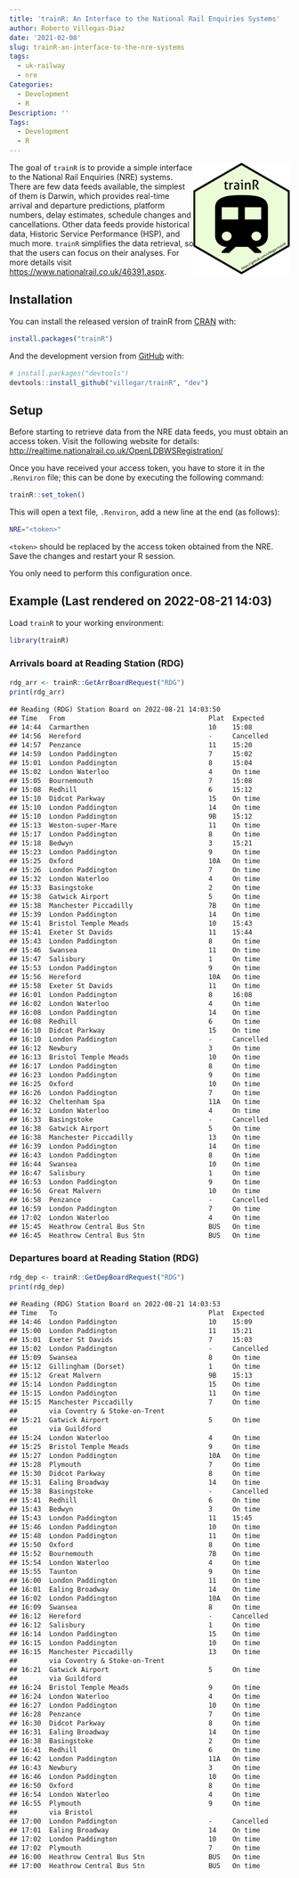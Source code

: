 ```yaml
---
title: 'trainR: An Interface to the National Rail Enquiries Systems'
author: Roberto Villegas-Diaz
date: '2021-02-08'
slug: trainR-an-interface-to-the-nre-systems
tags:
  - uk-railway
  - nre
Categories:
  - Development
  - R
Description: ''
Tags:
  - Development
  - R
---
```


<img src="https://raw.githubusercontent.com/villegar/trainR/main/inst/images/logo.png" alt="logo" align="right" height=200px/>

The goal of `trainR` is to provide a simple interface to the 
National Rail Enquiries (NRE) systems. There are few data feeds 
available, the simplest of them is Darwin, which provides real-time 
arrival and departure predictions, platform numbers, delay estimates, 
schedule changes and cancellations. Other data feeds provide historical 
data, Historic Service Performance (HSP), and much more. `trainR` 
simplifies the data retrieval, so that the users can focus on their 
analyses. For more details visit 
https://www.nationalrail.co.uk/46391.aspx.

## Installation

You can install the released version of trainR from [CRAN](https://CRAN.R-project.org) with:

``` r
install.packages("trainR")
```

And the development version from [GitHub](https://github.com/) with:

``` r
# install.packages("devtools")
devtools::install_github("villegar/trainR", "dev")
```

## Setup
Before starting to retrieve data from the NRE data feeds, you must obtain an access token. 
Visit the following website for details: http://realtime.nationalrail.co.uk/OpenLDBWSRegistration/

Once you have received your access token, you have to store it in the `.Renviron` file; this can be 
done by executing the following command:


```r
trainR::set_token()
```

This will open a text file, `.Renviron`, add a new line at the end (as follows):

```bash
NRE="<token>"
```

`<token>` should be replaced by the access token obtained from the NRE. Save the changes and restart 
your R session.

You only need to perform this configuration once.

## Example (Last rendered on 2022-08-21 14:03)

Load `trainR` to your working environment:

```r
library(trainR)
```

### Arrivals board at Reading Station (RDG)


```r
rdg_arr <- trainR::GetArrBoardRequest("RDG")
print(rdg_arr)
```

```
## Reading (RDG) Station Board on 2022-08-21 14:03:50
## Time   From                                    Plat  Expected
## 14:44  Carmarthen                              10    15:08
## 14:56  Hereford                                -     Cancelled
## 14:57  Penzance                                11    15:20
## 14:59  London Paddington                       7     15:02
## 15:01  London Paddington                       8     15:04
## 15:02  London Waterloo                         4     On time
## 15:05  Bournemouth                             7     15:08
## 15:08  Redhill                                 6     15:12
## 15:10  Didcot Parkway                          15    On time
## 15:10  London Paddington                       14    On time
## 15:10  London Paddington                       9B    15:12
## 15:13  Weston-super-Mare                       11    On time
## 15:17  London Paddington                       8     On time
## 15:18  Bedwyn                                  3     15:21
## 15:23  London Paddington                       9     On time
## 15:25  Oxford                                  10A   On time
## 15:26  London Paddington                       7     On time
## 15:32  London Waterloo                         4     On time
## 15:33  Basingstoke                             2     On time
## 15:38  Gatwick Airport                         5     On time
## 15:38  Manchester Piccadilly                   7B    On time
## 15:39  London Paddington                       14    On time
## 15:41  Bristol Temple Meads                    10    15:43
## 15:41  Exeter St Davids                        11    15:44
## 15:43  London Paddington                       8     On time
## 15:46  Swansea                                 11    On time
## 15:47  Salisbury                               1     On time
## 15:53  London Paddington                       9     On time
## 15:56  Hereford                                10A   On time
## 15:58  Exeter St Davids                        11    On time
## 16:01  London Paddington                       8     16:08
## 16:02  London Waterloo                         4     On time
## 16:08  London Paddington                       14    On time
## 16:08  Redhill                                 6     On time
## 16:10  Didcot Parkway                          15    On time
## 16:10  London Paddington                       -     Cancelled
## 16:12  Newbury                                 3     On time
## 16:13  Bristol Temple Meads                    10    On time
## 16:17  London Paddington                       8     On time
## 16:23  London Paddington                       9     On time
## 16:25  Oxford                                  10    On time
## 16:26  London Paddington                       7     On time
## 16:32  Cheltenham Spa                          11A   On time
## 16:32  London Waterloo                         4     On time
## 16:33  Basingstoke                             -     Cancelled
## 16:38  Gatwick Airport                         5     On time
## 16:38  Manchester Piccadilly                   13    On time
## 16:39  London Paddington                       14    On time
## 16:43  London Paddington                       8     On time
## 16:44  Swansea                                 10    On time
## 16:47  Salisbury                               1     On time
## 16:53  London Paddington                       9     On time
## 16:56  Great Malvern                           10    On time
## 16:58  Penzance                                -     Cancelled
## 16:59  London Paddington                       7     On time
## 17:02  London Waterloo                         4     On time
## 15:45  Heathrow Central Bus Stn                BUS   On time
## 16:45  Heathrow Central Bus Stn                BUS   On time
```

### Departures board at Reading Station (RDG)


```r
rdg_dep <- trainR::GetDepBoardRequest("RDG")
print(rdg_dep)
```

```
## Reading (RDG) Station Board on 2022-08-21 14:03:53
## Time   To                                      Plat  Expected
## 14:46  London Paddington                       10    15:09
## 15:00  London Paddington                       11    15:21
## 15:01  Exeter St Davids                        7     15:03
## 15:02  London Paddington                       -     Cancelled
## 15:09  Swansea                                 8     On time
## 15:12  Gillingham (Dorset)                     1     On time
## 15:12  Great Malvern                           9B    15:13
## 15:14  London Paddington                       15    On time
## 15:15  London Paddington                       11    On time
## 15:15  Manchester Piccadilly                   7     On time
##        via Coventry & Stoke-on-Trent           
## 15:21  Gatwick Airport                         5     On time
##        via Guildford                           
## 15:24  London Waterloo                         4     On time
## 15:25  Bristol Temple Meads                    9     On time
## 15:27  London Paddington                       10A   On time
## 15:28  Plymouth                                7     On time
## 15:30  Didcot Parkway                          8     On time
## 15:31  Ealing Broadway                         14    On time
## 15:38  Basingstoke                             -     Cancelled
## 15:41  Redhill                                 6     On time
## 15:43  Bedwyn                                  3     On time
## 15:43  London Paddington                       11    15:45
## 15:46  London Paddington                       10    On time
## 15:48  London Paddington                       11    On time
## 15:50  Oxford                                  8     On time
## 15:52  Bournemouth                             7B    On time
## 15:54  London Waterloo                         4     On time
## 15:55  Taunton                                 9     On time
## 16:00  London Paddington                       11    On time
## 16:01  Ealing Broadway                         14    On time
## 16:02  London Paddington                       10A   On time
## 16:09  Swansea                                 8     On time
## 16:12  Hereford                                -     Cancelled
## 16:12  Salisbury                               1     On time
## 16:14  London Paddington                       15    On time
## 16:15  London Paddington                       10    On time
## 16:15  Manchester Piccadilly                   13    On time
##        via Coventry & Stoke-on-Trent           
## 16:21  Gatwick Airport                         5     On time
##        via Guildford                           
## 16:24  Bristol Temple Meads                    9     On time
## 16:24  London Waterloo                         4     On time
## 16:27  London Paddington                       10    On time
## 16:28  Penzance                                7     On time
## 16:30  Didcot Parkway                          8     On time
## 16:31  Ealing Broadway                         14    On time
## 16:38  Basingstoke                             2     On time
## 16:41  Redhill                                 6     On time
## 16:42  London Paddington                       11A   On time
## 16:43  Newbury                                 3     On time
## 16:46  London Paddington                       10    On time
## 16:50  Oxford                                  8     On time
## 16:54  London Waterloo                         4     On time
## 16:55  Plymouth                                9     On time
##        via Bristol                             
## 17:00  London Paddington                       -     Cancelled
## 17:01  Ealing Broadway                         14    On time
## 17:02  London Paddington                       10    On time
## 17:02  Plymouth                                7     On time
## 16:00  Heathrow Central Bus Stn                BUS   On time
## 17:00  Heathrow Central Bus Stn                BUS   On time
```
